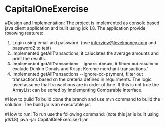 # CapitalOneExercise

#Design and Implementation:
The project is implemented as console based java client application and built using jdk 1.8. 
The application provide following features:
  1. Login using email and password. (use interview@levelmoney.com and password2 to test)
  2. Implemented getAllTransactions, it caluclates the average amounts and print the results.
  3. Implemented getAllTransactions --ignore-donuts, it filters out results to exclude Dunkin Donuts and Krispt Kereme            merchant transactions.'
  4. Implemented getAllTransactions --ignore-cc-payment, filter out transactions based on the creteria defined in                requirments. The logic used assume that transactions are in order of time. If this is not true the ArrayList can be          sorted by implementing Comparable interface.
 
 #How to build
 To build clone the branch and use mvn command to build the solution. The build jar is an executable jar.

#How to run:
To run use the following command: (note this jar is built using jdk1.8)
java -jar CapitalOneExercise-1.jar 



